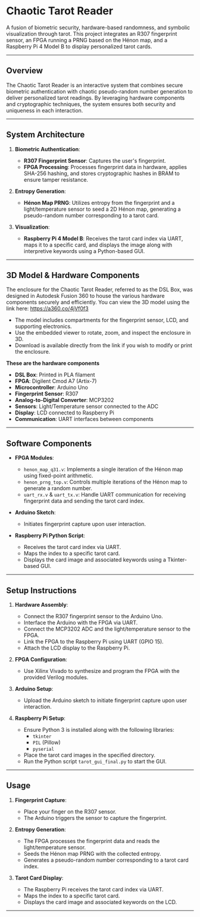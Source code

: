 # Chaotic Tarot Reader

A fusion of biometric security, hardware-based randomness, and symbolic visualization through tarot. This project integrates an R307 fingerprint sensor, an FPGA running a PRNG based on the Hénon map, and a Raspberry Pi 4 Model B to display personalized tarot cards.

---

## Overview

The Chaotic Tarot Reader is an interactive system that combines secure biometric authentication with chaotic pseudo-random number generation to deliver personalized tarot readings. By leveraging hardware components and cryptographic techniques, the system ensures both security and uniqueness in each interaction.

---

## System Architecture

1. **Biometric Authentication**:  
   - **R307 Fingerprint Sensor**: Captures the user's fingerprint.
   - **FPGA Processing**: Processes fingerprint data in hardware, applies SHA-256 hashing, and stores cryptographic hashes in BRAM to ensure tamper resistance.

2. **Entropy Generation**:  
   - **Hénon Map PRNG**: Utilizes entropy from the fingerprint and a light/temperature sensor to seed a 2D Hénon map, generating a pseudo-random number corresponding to a tarot card.

3. **Visualization**:  
   - **Raspberry Pi 4 Model B**: Receives the tarot card index via UART, maps it to a specific card, and displays the image along with interpretive keywords using a Python-based GUI.

---

## 3D Model & Hardware Components
The enclosure for the Chaotic Tarot Reader, referred to as the DSL Box, was designed in Autodesk Fusion 360 to house the various hardware components securely and efficiently. You can view the 3D model using the link here: https://a360.co/4jVf0f3
- The model includes compartments for the fingerprint sensor, LCD, and supporting electronics.
- Use the embedded viewer to rotate, zoom, and inspect the enclosure in 3D.
- Download is available directly from the link if you wish to modify or print the enclosure.

**These are the hardware components**
- **DSL Box**: Printed in PLA filament
- **FPGA**: Digilent Cmod A7 (Artix-7)
- **Microcontroller**: Arduino Uno
- **Fingerprint Sensor**: R307
- **Analog-to-Digital Converter**: MCP3202
- **Sensors**: Light/Temperature sensor connected to the ADC
- **Display**: LCD connected to Raspberry Pi
- **Communication**: UART interfaces between components

---

## Software Components

- **FPGA Modules**:
  - `henon_map_q31.v`: Implements a single iteration of the Hénon map using fixed-point arithmetic.
  - `henon_prng_top.v`: Controls multiple iterations of the Hénon map to generate a random number.
  - `uart_rx.v` & `uart_tx.v`: Handle UART communication for receiving fingerprint data and sending the tarot card index.

- **Arduino Sketch**:
  - Initiates fingerprint capture upon user interaction.

- **Raspberry Pi Python Script**:
  - Receives the tarot card index via UART.
  - Maps the index to a specific tarot card.
  - Displays the card image and associated keywords using a Tkinter-based GUI.

---

## Setup Instructions

1. **Hardware Assembly**:
   - Connect the R307 fingerprint sensor to the Arduino Uno.
   - Interface the Arduino with the FPGA via UART.
   - Connect the MCP3202 ADC and the light/temperature sensor to the FPGA.
   - Link the FPGA to the Raspberry Pi using UART (GPIO 15).
   - Attach the LCD display to the Raspberry Pi.

2. **FPGA Configuration**:
   - Use Xilinx Vivado to synthesize and program the FPGA with the provided Verilog modules.

3. **Arduino Setup**:
   - Upload the Arduino sketch to initiate fingerprint capture upon user interaction.

4. **Raspberry Pi Setup**:
   - Ensure Python 3 is installed along with the following libraries:
     - `tkinter`
     - `PIL` (Pillow)
     - `pyserial`
   - Place the tarot card images in the specified directory.
   - Run the Python script `tarot_gui_final.py` to start the GUI.

---

## Usage

1. **Fingerprint Capture**:
   - Place your finger on the R307 sensor.
   - The Arduino triggers the sensor to capture the fingerprint.

2. **Entropy Generation**:
   - The FPGA processes the fingerprint data and reads the light/temperature sensor.
   - Seeds the Hénon map PRNG with the collected entropy.
   - Generates a pseudo-random number corresponding to a tarot card index.

3. **Tarot Card Display**:
   - The Raspberry Pi receives the tarot card index via UART.
   - Maps the index to a specific tarot card.
   - Displays the card image and associated keywords on the LCD.

---

